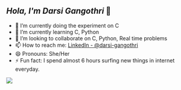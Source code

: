 ## *Hola, I'm Darsi Gangothri* 👋

- 🔭 I’m currently doing the experiment on C
- 🌱 I’m currently learning C, Python
- 👯 I’m looking to collaborate on C, Python, Real time problems
- 📫 How to reach me: [LinkedIn - @darsi-gangothri](https://www.linkedin.com/in/darsi-gangothri-7a0607209/)
- 😄 Pronouns: She/Her
- ⚡ Fun fact: I spend almost 6 hours surfing new things in internet everyday.
<img src="https://github-readme-stats.vercel.app/api?username=darsigangothri06&&show_icons=true&title_color=ffffff&icon_color=bb2acf&text_color=daf7dc&bg_color=151515">
